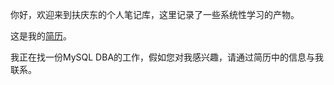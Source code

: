 你好，欢迎来到扶庆东的个人笔记库，这里记录了一些系统性学习的产物。

这是我的<a href="./resume/resume20220222.pdf" target="blank">简历</a>。

我正在找一份MySQL DBA的工作，假如您对我感兴趣，请通过简历中的信息与我联系。
